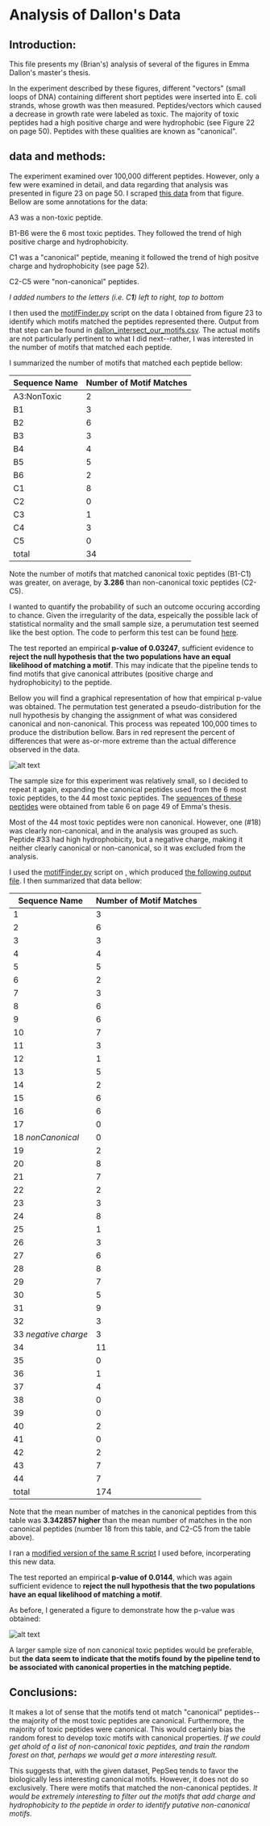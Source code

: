
# Analysis of Dallon's Data
## Introduction:

This file presents my (Brian's) analysis of several of the figures in Emma Dallon's master's thesis.

In the experiment described by these figures, different "vectors" (small loops of DNA) containing different short peptides were inserted into E. coli strands, whose growth was then measured. Peptides/vectors which caused a decrease in growth rate were labeled as toxic. The majority of toxic peptides had a high positive charge and were hydrophobic (see Figure 22 on page 50). Peptides with these qualities are known as "canonical".

## data and methods:

The experiment examined over 100,000 different peptides. However, only a few were examined in detail, and data regarding that analysis was presented in figure 23 on page 50. I scraped [this data](../biological_significance/dallons_peptides.csv) from that figure. Bellow are some annotations for the data:

A3 was a non-toxic peptide.

B1-B6 were the 6 most toxic peptides. They followed the trend of high positive charge and hydrophobicity.

C1 was a "canonical" peptide, meaning it followed the trend of high positve charge and hydrophobicity (see page 52).

C2-C5 were "non-canonical" peptides.

*I added numbers to the letters (i.e. C**1**) left to right, top to bottom*

I then used the [motifFinder.py](../biological_significance/motifFinder.py) script on the data I obtained from figure 23 to identify which motifs matched the peptides represented there. Output from that step can be found in [dallon_intersect_our_motifs.csv](dallon_intersect_our_motifs.csv). The actual motifs are not particularly pertinent to what I did next--rather, I was interested in the number of motifs that matched each peptide. 

I summarized the number of motifs that matched each peptide bellow:

| Sequence Name | Number of Motif Matches |
| ---- | ---- |
| A3:NonToxic   | 2                       |
| B1            | 3                       |
| B2            | 6                       |
| B3            | 3                       |
| B4            | 4                       |
| B5            | 5                       |
| B6            | 2                       |
| C1            | 8                       |
| C2            | 0                       |
| C3            | 1                       |
| C4            | 3                       |
| C5            | 0                       |
| total         | 34                      |

Note the number of motifs that matched canonical toxic peptides (B1-C1) was greater, on average, by **3.286** than non-canonical toxic peptides (C2-C5).

I wanted to quantify the probability of such an outcome occuring according to chance. Given the irregularity of the data, espeically the possible lack of statistical normality and the small sample size, a perumutation test seemed like the best option. The code to perform this test can be found [here](../biological_significance/permutationTest.R).

The test reported an empirical **p-value of 0.03247**, sufficient evidence to **reject the null hypothesis that the two populations have an equal likelihood of matching a motif**. This may indicate that the pipeline tends to find motifs that give canonical attributes (positive charge and hydrophobicity) to the peptide.

Bellow you will find a graphical representation of how that empirical p-value was obtained. The permutation test generated a pseudo-distribution for the null hypothesis by changing the assignment of what was considered canonical and non-canonical. This process was repeated 100,000 times to produce the distribution bellow. Bars in red represent the percent of differences that were as-or-more extreme than the actual difference observed in the data.

![alt text](https://github.com/tjense25/pep-seq-pipeline/blob/master/biological_significance/dallon_analysis_round_1.png "First Permutation Test Null Distribution")

The sample size for this experiment was relatively small, so I decided to repeat it again, expanding the canonical peptides used from the 6 most toxic peptides, to the 44 most toxic peptides. The [sequences of these peptides](../biological_significance/most_toxic.csv) were obtained from table 6 on page 49 of Emma's thesis.

Most of the 44 most toxic peptides were non canonical. However, one (#18) was clearly non-canonical, and in the analysis was grouped as such. Peptide #33 had high hydrophobicity, but a negative charge, making it neither clearly canonical or non-canonical, so it was excluded from the analysis.

I used the [motifFinder.py](../biological_significance/motifFinder.py) script on , which produced [the following output file](../biological_significance/most_toxic_intersect_our_motifs.csv). I then summarized that data bellow:

| Sequence Name | Number of Motif Matches |
| ---- | ---- |
| 1             | 3                       |
| 2             | 6                       |
| 3             | 3                       |
| 4             | 4                       |
| 5             | 5                       |
| 6             | 2                       |
| 7             | 3                       |
| 8             | 6                       |
| 9             | 6                       |
| 10            | 7                       |
| 11            | 3                       |
| 12            | 1                       |
| 13            | 5                       |
| 14            | 2                       |
| 15            | 6                       |
| 16            | 6                       |
| 17            | 0                       |
| 18 *nonCanonical*  | 0                       |
| 19            | 2                       |
| 20            | 8                       |
| 21            | 7                       |
| 22            | 2                       |
| 23            | 3                       |
| 24            | 8                       |
| 25            | 1                       |
| 26            | 3                       |
| 27            | 6                       |
| 28            | 8                       |
| 29            | 7                       |
| 30            | 5                       |
| 31            | 9                       |
| 32            | 3                       |
| 33 *negative charge* | 3                |
| 34            | 11                      |
| 35            | 0                       |
| 36            | 1                       |
| 37            | 4                       |
| 38            | 0                       |
| 39            | 0                       |
| 40            | 2                       |
| 41            | 0                       |
| 42            | 2                       |
| 43            | 7                       |
| 44            | 7                       |
| total         | 174                     |

Note that the mean number of matches in the canonical peptides from this table was **3.342857 higher** than the mean number of matches in the non canonical peptides (number 18 from this table, and C2-C5 from the table above).

I ran a [modified version of the same R script](../biological_significance/permutationTest2.R) I used before, incorperating this new data. 

The test reported an empirical **p-value of 0.0144**, which was again sufficient evidence to **reject the null hypothesis that the two populations have an equal likelihood of matching a motif**.

As before, I generated a figure to demonstrate how the p-value was obtained:

![alt text](https://github.com/tjense25/pep-seq-pipeline/blob/master/biological_significance/dallon_analysis_number_2.png "Second Permutation Test Null Distribution")

A larger sample size of non canonical toxic peptides would be preferable, but **the data seem to indicate that the motifs found by the pipeline tend to be associated with canonical properties in the matching peptide.**

## Conclusions:

It makes a lot of sense that the motifs tend ot match "canonical" peptides--the majority of the most toxic peptides are canonical. Furthermore, the majority of toxic peptides were canonical. This would certainly bias the random forest to develop toxic motifs with canonical properties. *If we could get ahold of a list of non-canonical toxic peptides, and train the random forest on that, perhaps we would get a more interesting result.*

This suggests that, with the given dataset, PepSeq tends to favor the biologically less interesting canonical motifs. However, it does not do so exclusively. There were motifs that matched the non-canonical peptides. *It would be extremely interesting to filter out the motifs that add charge and hydrophobicity to the peptide in order to identify putative non-canonical motifs.* 


